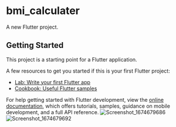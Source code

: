 # bmi_calculater

A new Flutter project.

## Getting Started

This project is a starting point for a Flutter application.

A few resources to get you started if this is your first Flutter project:

- [Lab: Write your first Flutter app](https://docs.flutter.dev/get-started/codelab)
- [Cookbook: Useful Flutter samples](https://docs.flutter.dev/cookbook)

For help getting started with Flutter development, view the
[online documentation](https://docs.flutter.dev/), which offers tutorials,
samples, guidance on mobile development, and a full API reference.
![Screenshot_1674679686](https://user-images.githubusercontent.com/45319357/214689678-ebaacab5-bc56-4298-8600-44a5d777729b.png)
![Screenshot_1674679692](https://user-images.githubusercontent.com/45319357/214689687-999f8bb5-5c7c-485b-986b-348e594fe5f8.png)
